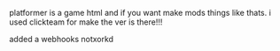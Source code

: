 platformer is a game html and if you want make mods things like thats.
i used clickteam for make
the ver is there!!!

added a webhooks
notxorkd
